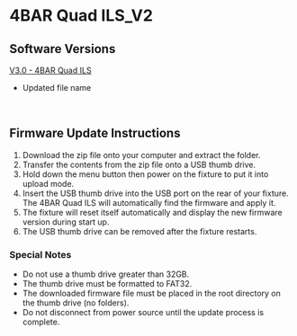 # 4BAR Quad ILS_V2

## Software Versions

[V3.0 - 4BAR Quad ILS](https://github.com/Chauvet-DJ/4BARQUADILS_V2/blob/6ba3f669d2cff18674a0f0714d8b4999e74fc55f/Firmware/V3.0_06-212-24.zip)
- Updated file name

&nbsp; 

## Firmware Update Instructions
1. Download the zip file onto your computer and extract the folder.
2. Transfer the contents from the zip file onto a USB thumb drive.
3. Hold down the menu button then power on the fixture to put it into upload mode.
4. Insert the USB thumb drive into the USB port on the rear of your fixture. The 4BAR Quad ILS will automatically find the firmware and apply it.
5. The fixture will reset itself automatically and display the new firmware version during start up.
6. The USB thumb drive can be removed after the fixture restarts.

### Special Notes
* Do not use a thumb drive greater than 32GB.
* The thumb drive must be formatted to FAT32.
* The downloaded firmware file must be placed in the root directory on the thumb drive (no folders).
* Do not disconnect from power source until the update process is complete. 
